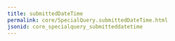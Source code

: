 ```yaml
---
title: submittedDateTime
permalink: core/SpecialQuery.submittedDateTime.html
jsonid: core_specialquery_submitteddatetime
---
```

